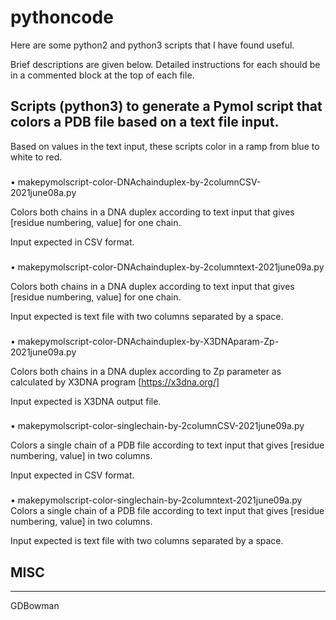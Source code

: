 # pythoncode
Here are some python2 and python3 scripts that I have found useful.

Brief descriptions are given below.
Detailed instructions for each should be in a commented block at the top of each file.

Scripts (python3) to generate a Pymol script that colors a PDB file based on a text file input. 
---
Based on values in the text input, these scripts color in a ramp from blue to white to red.
###
• makepymolscript-color-DNAchainduplex-by-2columnCSV-2021june08a.py

Colors both chains in a DNA duplex according to text input that gives [residue numbering, value] for one chain.

Input expected in CSV format.
###

• makepymolscript-color-DNAchainduplex-by-2columntext-2021june09a.py

Colors both chains in a DNA duplex according to text input that gives [residue numbering, value] for one chain.

Input expected is text file with two columns separated by a space.
###

• makepymolscript-color-DNAchainduplex-by-X3DNAparam-Zp-2021june09a.py

Colors both chains in a DNA duplex according to Zp parameter as calculated by X3DNA program [https://x3dna.org/]

Input expected is X3DNA output file.
###

• makepymolscript-color-singlechain-by-2columnCSV-2021june09a.py

Colors a single chain of a PDB file according to text input that gives [residue numbering, value] in two columns.

Input expected in CSV format.
###

• makepymolscript-color-singlechain-by-2columntext-2021june09a.py
Colors a single chain of a PDB file according to text input that gives [residue numbering, value] in two columns.

Input expected is text file with two columns separated by a space.

###
MISC
---


---
GDBowman
